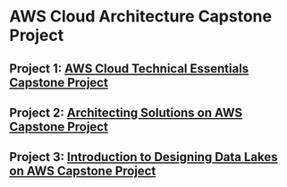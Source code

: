 # AWS Cloud Architecture Capstone Project

## Project 1: [AWS Cloud Technical Essentials Capstone Project]()

## Project 2: [Architecting Solutions on AWS Capstone Project]()

## Project 3: [Introduction to Designing Data Lakes on AWS Capstone Project]()
